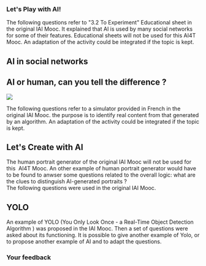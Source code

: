 ### Let's Play with AI!

The following questions refer to "3.2 To Experiment" Educational sheet in the original IAI Mooc. It explained that AI is used by many social networks for some of their features. Educational sheets will not be used for this AI4T Mooc. An adaptation of the activity could be integrated if the topic is kept.

AI in social networks
---------------------

AI or human, can you tell the difference ?
------------------------------------------

[![](/static/Univ-nantes.png)](https://iaandhuman.univ-nantes.fr/)

The following questions refer to a simulator provided in French in the original IAI Mooc. the purpose is to identify real content from that generated by an algorithm. An adaptation of the activity could be integrated if the topic is kept.

Let's Create with AI
--------------------

The human portrait generator of the original IAI Mooc will not be used for this  AI4T Mooc. An other example of human portrait generator would have to be found to anwser some questions related to the overall logic: what are the clues to distinguish AI-generated portraits ?  
The following questions were used in the original IAI Mooc.

YOLO
----

An example of YOLO (You Only Look Once - a Real-Time Object Detection Algorithm ) was proposed in the IAI Mooc. Then a set of questions were asked about its functioning. It is possible to give another example of Yolo, or to propose another example of AI and to adapt the questions.

### Your feedback
